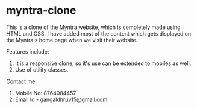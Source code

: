 # myntra-clone
This is a clone of the Myntra website, which is completely made using HTML and CSS. I have added most of the content which gets displayed on the Myntra's home page when we visit their website.

Features include:
1) It is a responsive clone, so it's use can be extended to mobiles as well.
2) Use of utility classes.

Contact me:
1) Mobile No: 8764084457
2) Email Id - gangaldhruv15@gmail.com
